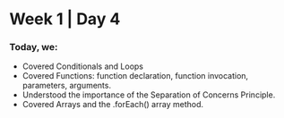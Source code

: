 # Week 1 | Day 4 

### Today, we: 
<ul>
  <li>Covered Conditionals and Loops</li>
  <li>Covered Functions: function declaration, function invocation, parameters, arguments.</li>
  <li>Understood the importance of the Separation of Concerns Principle.</li>
  <li>Covered Arrays and the .forEach() array method.</li>
</ul>
